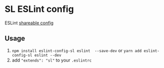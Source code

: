 # SL ESLint config #

ESLint [shareable config](http://eslint.org/docs/developer-guide/shareable-configs.html)

## Usage

1. `npm install eslint-config-sl eslint  --save-dev` or `yarn add eslint-config-sl eslint --dev`
2. add `"extends": "sl"` to your `.eslintrc`